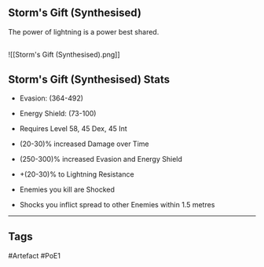## Storm's Gift (Synthesised)
The power of lightning is a power best shared.
##
![[Storm's Gift (Synthesised).png]]
## Storm's Gift (Synthesised) Stats
- Evasion: (364-492)
- Energy Shield: (73-100)
- Requires Level 58, 45 Dex, 45 Int

- (20-30)% increased Damage over Time
- (250-300)% increased Evasion and Energy Shield
- +(20-30)% to Lightning Resistance
- Enemies you kill are Shocked
- Shocks you inflict spread to other Enemies within 1.5 metres


---
## Tags
#Artefact
#PoE1